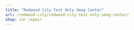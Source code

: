 ```yaml
---
title: "Redwood City Test Only Smog Center"
url: /redwood-city/redwood-city-test-only-smog-center/
shop: car repair
---
```

